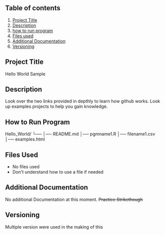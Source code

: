## ****Table of contents****
1. [Project Title](#Project-title)
2. [Description](#Description)
3. [how to run program](#How-to-run-Program)
4. [Files used](#Files-Used)
5. [Additional Documentation](#Additional-Documentation)
6. [Versioning](#versioning)
## Project Title
Hello World Sample
## Description
Look over the two links provided in depthly to learn how github works. Look up examples projects to help you gain knowledge.
## How to Run Program
Hello_World/
 └── 
    │── README.md
    │── pgmname1.R
    │── filename1.csv
    │── examples.html
## Files Used
- No files used
- Don't understand how to use a file if needed

## Additional Documentation
No additional Documentation at this moment.  ~~Practice Strikethough~~
## Versioning
Multiple version were used in the making of this

